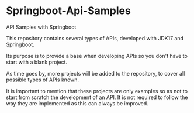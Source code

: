 # Springboot-Api-Samples
API Samples with Springboot

This repository contains several types of APIs, developed with JDK17 and Springboot. 

Its purpose is to provide a base when developing APIs so you don't have to start with a blank project.

As time goes by, more projects will be added to the repository, to cover all possible types of APIs known.

It is important to mention that these projects are only examples so as not to start from scratch the development of an API. It is not required to follow the way they are implemented as this can always be improved.